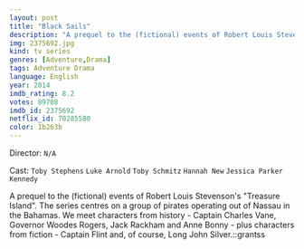 ```yaml
---
layout: post
title: "Black Sails"
description: "A prequel to the (fictional) events of Robert Louis Stevenson's Treasure Island. The series centres on a group of pirates operating out of Nassau in the Bahamas. We meet characters from history - Captain Charles Vane, Governor Woodes Rogers, Jack Rackham and Anne Bonny - plus characters from fiction - Captain Flint and, of course, Long John Silver..."
img: 2375692.jpg
kind: tv series
genres: [Adventure,Drama]
tags: Adventure Drama 
language: English
year: 2014
imdb_rating: 8.2
votes: 89708
imdb_id: 2375692
netflix_id: 70285580
color: 1b263b
---
```

Director: `N/A`  

Cast: `Toby Stephens` `Luke Arnold` `Toby Schmitz` `Hannah New` `Jessica Parker Kennedy` 

A prequel to the (fictional) events of Robert Louis Stevenson's "Treasure Island". The series centres on a group of pirates operating out of Nassau in the Bahamas. We meet characters from history - Captain Charles Vane, Governor Woodes Rogers, Jack Rackham and Anne Bonny - plus characters from fiction - Captain Flint and, of course, Long John Silver.::grantss